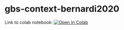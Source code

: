 # gbs-context-bernardi2020
Link to colab notebook: [![Open In Colab](https://colab.research.google.com/assets/colab-badge.svg)](https://colab.research.google.com/drive/1y3j8WyR7xIMkxvY8wbz0ZsLZOfLhPemm?usp=sharing)
